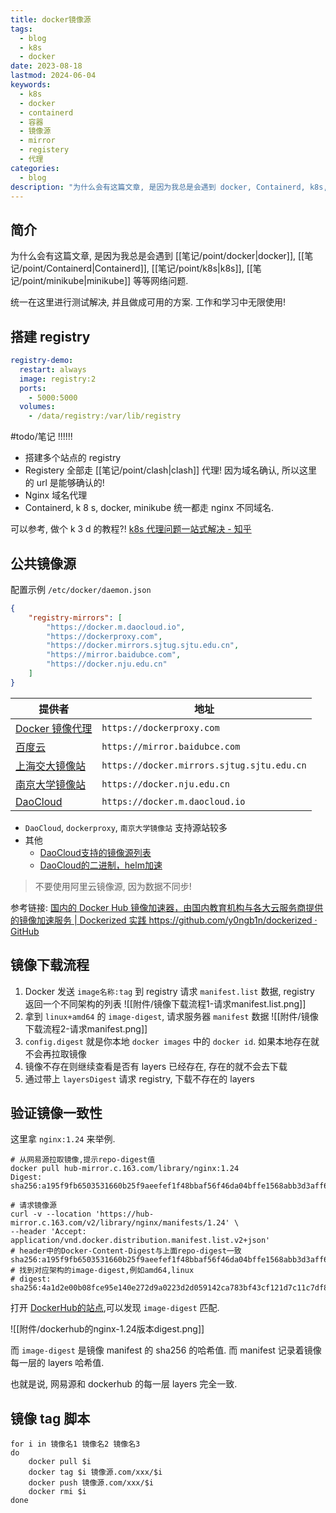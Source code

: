 ```yaml
---
title: docker镜像源
tags:
  - blog
  - k8s
  - docker
date: 2023-08-18
lastmod: 2024-06-04
keywords:
  - k8s
  - docker
  - containerd
  - 容器
  - 镜像源
  - mirror
  - registery
  - 代理
categories:
  - blog
description: "为什么会有这篇文章, 是因为我总是会遇到 docker, Containerd, k8s, minikube 等等网络问题. 统一在这里进行测试解决, 并且做成可用的方案. 工作和学习中无限使用!"
---
```


## 简介

为什么会有这篇文章, 是因为我总是会遇到 [[笔记/point/docker|docker]], [[笔记/point/Containerd|Containerd]], [[笔记/point/k8s|k8s]], [[笔记/point/minikube|minikube]] 等等网络问题.

统一在这里进行测试解决, 并且做成可用的方案. 工作和学习中无限使用!

## 搭建 registry

```yml
registry-demo:
  restart: always
  image: registry:2
  ports:
    - 5000:5000
  volumes:
    - /data/registry:/var/lib/registry
```

#todo/笔记 !!!!!!

- 搭建多个站点的 registry
- Registery 全部走 [[笔记/point/clash|clash]] 代理! 因为域名确认, 所以这里的 url 是能够确认的!
- Nginx 域名代理
- Containerd, k 8 s, docker, minikube 统一都走 nginx 不同域名.

可以参考, 做个 k 3 d 的教程?! [k8s 代理问题一站式解决 - 知乎](https://zhuanlan.zhihu.com/p/545327043)

## 公共镜像源

配置示例 `/etc/docker/daemon.json`

```json
{
    "registry-mirrors": [
        "https://docker.m.daocloud.io",
        "https://dockerproxy.com",
        "https://docker.mirrors.sjtug.sjtu.edu.cn",
        "https://mirror.baidubce.com",
        "https://docker.nju.edu.cn"
    ]
}
```

| 提供者      | 地址                                       |
| ----------- | ------------------------------------------ |
| [Docker 镜像代理](https://dockerproxy.com/) | `https://dockerproxy.com`                  |
| [百度云](https://cloud.baidu.com/doc/CCE/s/Yjxppt74z#%E4%BD%BF%E7%94%A8dockerhub%E5%8A%A0%E9%80%9F%E5%99%A8)      | `https://mirror.baidubce.com`              |
| [上海交大镜像站](https://mirrors.sjtug.sjtu.edu.cn/)    | `https://docker.mirrors.sjtug.sjtu.edu.cn` |
| [南京大学镜像站](https://doc.nju.edu.cn/books/35f4a)    | `https://docker.nju.edu.cn`                |
| [DaoCloud](https://github.com/DaoCloud/public-image-mirror)    | `https://docker.m.daocloud.io`             |

- `DaoCloud`, `dockerproxy`, `南京大学镜像站` 支持源站较多
- 其他
    - [DaoCloud支持的镜像源列表](https://github.com/DaoCloud/public-image-mirror/blob/main/mirror.txt)
    - [DaoCloud的二进制，helm加速](https://github.com/DaoCloud/public-image-mirror#%E5%8F%8B%E6%83%85%E9%93%BE%E6%8E%A5%E5%8A%A0%E9%80%9F%E4%B8%89%E5%89%91%E5%AE%A2)

> 不要使用阿里云镜像源, 因为数据不同步!

参考链接: [国内的 Docker Hub 镜像加速器，由国内教育机构与各大云服务商提供的镜像加速服务 | Dockerized 实践 https://github.com/y0ngb1n/dockerized · GitHub](https://gist.github.com/y0ngb1n/7e8f16af3242c7815e7ca2f0833d3ea6)

## 镜像下载流程

1. Docker 发送 `image名称:tag` 到 registry 请求 `manifest.list` 数据, registry 返回一个不同架构的列表
    ![[附件/镜像下载流程1-请求manifest.list.png]]
2. 拿到 `linux+amd64` 的 `image-digest`, 请求服务器 `manifest` 数据
    ![[附件/镜像下载流程2-请求manifest.png]]
3. `config.digest` 就是你本地 `docker images` 中的 `docker id`. 如果本地存在就不会再拉取镜像
4. 镜像不存在则继续查看是否有 layers 已经存在, 存在的就不会去下载
5. 通过带上 `layersDigest` 请求 registry, 下载不存在的 layers

## 验证镜像一致性

这里拿 `nginx:1.24` 来举例.

```shell
# 从网易源拉取镜像,提示repo-digest值
docker pull hub-mirror.c.163.com/library/nginx:1.24
Digest: sha256:a195f9fb6503531660b25f9aeefef1f48bbaf56f46da04bffe1568abb3d3aff6

# 请求镜像源
curl -v --location 'https://hub-mirror.c.163.com/v2/library/nginx/manifests/1.24' \
--header 'Accept: application/vnd.docker.distribution.manifest.list.v2+json'
# header中的Docker-Content-Digest与上面repo-digest一致 sha256:a195f9fb6503531660b25f9aeefef1f48bbaf56f46da04bffe1568abb3d3aff6
# 找到对应架构的image-digest,例如amd64,linux
# digest: sha256:4a1d2e00b08fce95e140e272d9a0223d2d059142ca783bf43cf121d7c11c7df8
```

打开 [DockerHub的站点](https://hub.docker.com/_/nginx/tags?page=1&name=1.24),可以发现 `image-digest` 匹配.

![[附件/dockerhub的nginx-1.24版本digest.png]]

而 `image-digest` 是镜像 manifest 的 sha256 的哈希值. 而 manifest 记录着镜像每一层的 layers 哈希值.

也就是说, 网易源和 dockerhub 的每一层 layers 完全一致.

## 镜像 tag 脚本

```shell
for i in 镜像名1 镜像名2 镜像名3
do
    docker pull $i
    docker tag $i 镜像源.com/xxx/$i
    docker push 镜像源.com/xxx/$i
    docker rmi $i
done
```

